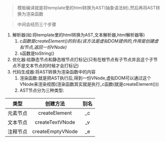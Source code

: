 > 模板编译就是将template里的html转换为AST(抽象语法树),然后再将AST转换为渲染函数

> 中间会经历三个步骤

1. 解析器(如:将template里的html转换为AST,文本解析器,html解析器等)
   1. _c函数是createElement()的别名(该方法是虚拟DOM提供的,作用是创建虚拟节点,返回一份VNode)_
   2. s函数是toString()
2. 优化器:给静态节点和静态根节点打标记(只有在根节点有子节点并且这个子节点不是文本节点的时候才会打标记)
3. 代码生成器:将AST转换为渲染函数中的内容
   1. 渲染函数:就是把AST执行后,得到一份VNode,虚拟DOM可以通过这个VNode来渲染视图(渲染函数其实就是执行_c函数(就是createElement()))
   2. AST节点分为三种类型:

|   类型   |     创建方法     | 别名 |
| :------: | :--------------: | :--: |
| 元素节点 |  createElement   |  _c  |
| 文本节点 | createTextVNode  |  _v  |
| 注释节点 | createEmptyVNode |  _e  |

